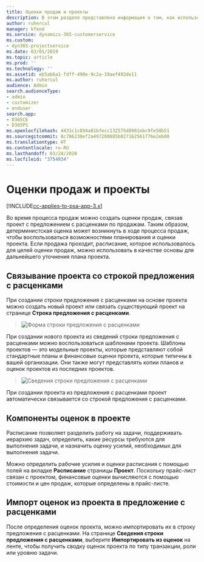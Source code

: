 ```yaml
---
title: Оценки продаж и проекты
description: В этом разделе представлена информация о том, как использовать расписания и оценки в процессе продаж.
author: ruhercul
manager: kfend
ms.service: dynamics-365-customerservice
ms.custom:
- dyn365-projectservice
ms.date: 03/01/2019
ms.topic: article
ms.prod: ''
ms.technology: ''
ms.assetid: eb5ab6a1-fdff-490e-9c2a-19aef493de11
ms.author: ruhercul
audience: Admin
search.audienceType:
- admin
- customizer
- enduser
search.app:
- D365CE
- D365PS
ms.openlocfilehash: 4431c1c894a01bfecc132575d8981ebc9fe50b51
ms.sourcegitcommit: 8c786230ef2a497280885b827162561776e2eb00
ms.translationtype: HT
ms.contentlocale: ru-RU
ms.lasthandoff: 03/24/2020
ms.locfileid: "3754934"
---
```

# <a name="sales-estimates-and-projects"></a>Оценки продаж и проекты

[!INCLUDE[cc-applies-to-psa-app-3.x](../includes/cc-applies-to-psa-app-3x.md)]

Во время процесса продаж можно создать оценки продаж, связав проект с предложением с расценками по продажам. Таким образом, детерминистская оценка может возникнуть в ходе процесса продаж, чтобы воспользоваться возможностями планирования и оценки проекта. Если продажа проходит, расписание, которое использовалось для целей оценки продаж, можно использовать в качестве основы для дальнейшего уточнения плана проекта.

## <a name="linking-a-project-to-a-quote-line"></a>Связывание проекта со строкой предложения с расценками

При создании строки предложения с расценками на основе проекта можно создать новый проект или связать существующий проект на странице **Строка предложения с расценками**. 

> ![Форма строки предложения с расценками](media/project-8.png)
 
При создании нового проекта из сведений строки предложения с расценками можно воспользоваться шаблонами проекта. Шаблоны проектов — это модельные проекты, которые представляют собой стандартные планы и финансовые оценки проекта, которые типичны в вашей организации. Они также могут представлять копии планов и оценок проектов из последних проектов.

> ![Сведения строки предложения с расценками](media/project-9.png)
  
При создании проекта из предложения с расценками проект автоматически связывается со строкой предложения с расценками.

## <a name="components-of-estimates-in-a-project"></a>Компоненты оценок в проекте

Расписание позволяет разделить работу на задачи, поддерживать иерархию задач, определить, какие ресурсы требуются для выполнения задачи, и назначить оценку усилий, необходимых для выполнения задачи.

Можно определить рабочие усилия и оценки расписания с помощью полей на вкладке **Расписание** страницы **Проект**. Поскольку прайс-лист связан с проектом, финансовые оценки вычисляются с помощью стоимости и цен продаж, которые определены в прайс-листе.

## <a name="importing-estimates-from-a-project-into-a-quote"></a>Импорт оценок из проекта в предложение с расценками

После определения оценок проекта, можно импортировать их в строку предложения с расценками. На странице **Сведения строки предложения с расценками**, выберите **Импортировать из оценок** на ленте, чтобы получить сводку оценок проекта по типу транзакции, роли или уровню задачи.
